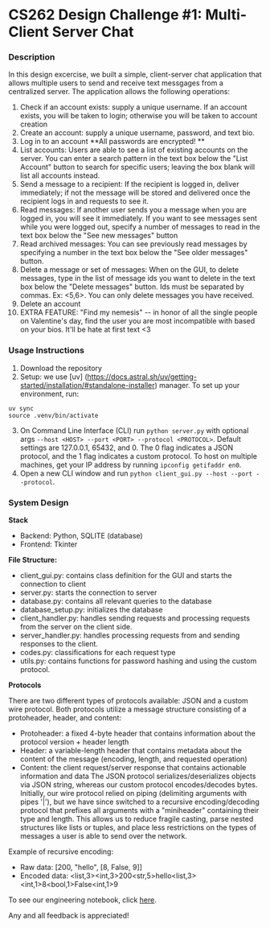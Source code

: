 # CS262 Design Challenge #1: Multi-Client Server Chat

### Description
In this design excercise, we built a simple, client-server chat application that allows multiple users to send and receive text messgages from a centralized server. The application allows the following operations: 
1. Check if an account exists: supply a unique username. If an account exists, you will be taken to login; otherwise you will be taken to account creation
2. Create an account: supply a unique username, password, and text bio.
3. Log in to an account
**All passwords are encrypted! **
4. List accounts: Users are able to see a list of existing accounts on the server. You can enter a search pattern in the text box below the "List Account" button to search for specific users; leaving the box blank will list all accounts instead.
5. Send a message to a recipient: If the recipient is logged in, deliver immediately; if not the message will be stored and delivered once the recipient logs in and requests to see it.
6. Read messages: If another user sends you a message when you are logged in, you will see it immediately. If you want to see messages sent while you were logged out, specify a number of messages to read in the text box below the "See new messages" button
7. Read archived messages: You can see previously read messages by specifying a number in the text box below the "See older messages" button.
8. Delete a message or set of messages: When on the GUI, to delete messages, type in the list of message ids you want to delete in the text box below the "Delete messages" button. Ids must be separated by commas. Ex: <5,6>. You can only delete messages you have received.
9. Delete an account
10. EXTRA FEATURE: "Find my nemesis" -- in honor of all the single people on Valentine's day, find the user you are most incompatible with based on your bios. It'll be hate at first text <3

### Usage Instructions
1. Download the repository
2. Setup: we use [uv] (https://docs.astral.sh/uv/getting-started/installation/#standalone-installer) manager. To set up your environment, run:
```
uv sync
source .venv/bin/activate
```
3. On Command Line Interface (CLI) run ```python server.py``` with optional args ```--host <HOST> --port <PORT> --protocol <PROTOCOL>```. Default settings are 127.0.0.1, 65432, and 0. The 0 flag indicates a JSON protocol, and the 1 flag indicates a custom protocol. To host on multiple machines, get your IP address by running ```ipconfig getifaddr en0```.
4. Open a new CLI window and run ```python client_gui.py --host --port --protocol```. 


### System Design 
**Stack**
- Backend: Python, SQLITE (database) 
- Frontend: Tkinter 

**File Structure:**
- client_gui.py: contains class definition for the GUI and starts the connection to client
- server.py: starts the connection to server
- database.py: contains all relevant queries to the database
- database_setup.py: initializes the database
- client_handler.py: handles sending requests and processing requests from the server on the client side.
- server_handler.py: handles processing requests from and sending responses to the client.
- codes.py: classifications for each request type 
- utils.py: contains functions for password hashing and using the custom protocol. 

**Protocols** 
  
There are two different types of protocols available: JSON and a custom wire protocol. Both protocols utilize a message structure consisting of a protoheader, header, and content:
- Protoheader: a fixed 4-byte header that contains information about the protocol version + header length
- Header: a variable-length header that contains metadata about the content of the message (encoding, length, and requested operation)
- Content: the client request/server response that contains actionable information and data 
The JSON protocol serializes/deserializes objects via JSON string, whereas our custom protocol encodes/decodes bytes. Initially, our wire protocol relied on piping (delimiting arguments with pipes '|'), but we have since switched to a recursive encoding/decoding protocol that prefixes all arguments with a "miniheader" containing their type and length. This allows us to reduce fragile casting, parse nested structures like lists or tuples, and place less restrictions on the types of messages a user is able to send over the network.

Example of recursive encoding:
- Raw data: [200, "hello", [8, False, 9]]
- Encoded data: <list,3><int,3>200<str,5>hello<list,3><int,1>8<bool,1>False<int,1>9

To see our engineering notebook, click [here](https://docs.google.com/document/d/1VgRHjW2I94al2vKQbMXU5OTpYC9vVg0mS-7m-KCjAWU/edit?usp=sharing).

Any and all feedback is appreciated! 



